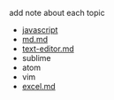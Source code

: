 add note about each topic

* [javascript](javascript.md)
* [md.md](md.md)
* [text-editor.md](text-editors.md)
 * sublime
 * atom
 * vim
* [excel.md](excel.md)
